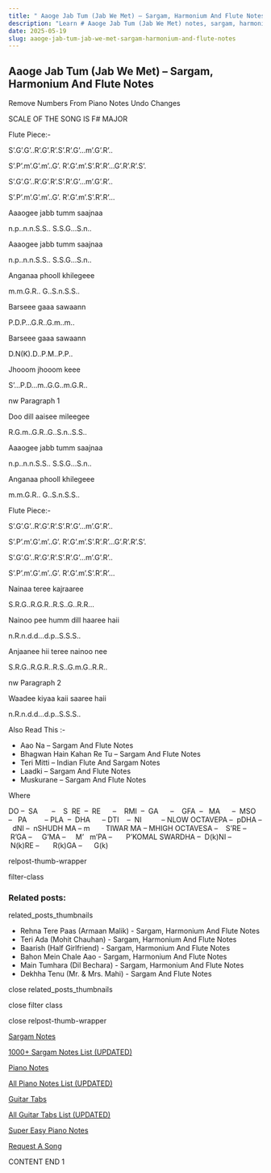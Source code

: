 ```yaml
---
title: " Aaoge Jab Tum (Jab We Met) – Sargam, Harmonium And Flute Notes"
description: "Learn # Aaoge Jab Tum (Jab We Met) notes, sargam, harmonium notations and flute notes. Easy step-by-step tutorial for beginners."
date: 2025-05-19
slug: aaoge-jab-tum-jab-we-met-sargam-harmonium-and-flute-notes
---
```


## Aaoge Jab Tum (Jab We Met) – Sargam, Harmonium And Flute Notes

Remove Numbers From Piano Notes
Undo Changes

SCALE OF THE SONG IS F# MAJOR

Flute Piece:-

S’.G’.G’..R’.G’.R’.S’.R’.G’…m’.G’.R’..

S’.P’.m’.G’.m’..G’. R’.G’.m’.S’.R’.R’…G’.R’.R’.S’.

S’.G’.G’..R’.G’.R’.S’.R’.G’…m’.G’.R’..

S’.P’.m’.G’.m’..G’. R’.G’.m’.S’.R’.R’…

Aaaogee jabb tumm saajnaa

n.p..n.n.S.S.. S.S.G…S.n..

Aaaogee jabb tumm saajnaa

n.p..n.n.S.S.. S.S.G…S.n..

Anganaa phooll khilegeee

m.m.G.R.. G..S.n.S.S..

Barseee gaaa sawaann

P.D.P…G.R..G.m..m..

Barseee gaaa sawaann

D.N(K).D..P.M..P.P..

Jhooom jhooom keee

S’…P.D…m..G.G..m.G.R..

nw Paragraph 1

Doo dill aaisee mileegee

R.G.m..G.R..G..S.n..S.S..

Aaaogee jabb tumm saajnaa

n.p..n.n.S.S.. S.S.G…S.n..

Anganaa phooll khilegeee

m.m.G.R.. G..S.n.S.S..

Flute Piece:-

S’.G’.G’..R’.G’.R’.S’.R’.G’…m’.G’.R’..

S’.P’.m’.G’.m’..G’. R’.G’.m’.S’.R’.R’…G’.R’.R’.S’.

S’.G’.G’..R’.G’.R’.S’.R’.G’…m’.G’.R’..

S’.P’.m’.G’.m’..G’. R’.G’.m’.S’.R’.R’…

Nainaa teree kajraaree

S.R.G..R.G.R..R.S..G..R.R…

Nainoo pee humm dill haaree haii

n.R.n.d.d…d.p..S.S.S..

Anjaanee hii teree nainoo nee

S.R.G..R.G.R..R.S..G.m.G..R.R..

nw Paragraph 2

Waadee kiyaa kaii saaree haii

n.R.n.d.d…d.p..S.S.S..

Also Read This :-

- Aao Na – Sargam And Flute Notes
- Bhagwan Hain Kahan Re Tu – Sargam And Flute Notes
- Teri Mitti – Indian Flute And Sargam Notes
- Laadki – Sargam And Flute Notes
- Muskurane – Sargam And Flute Notes

Where

DO –  SA       –    S  RE  –  RE      –    RMI  –  GA      –    GFA  –   MA      –  MSO  –   PA         – PLA  –  DHA      – DTI    –  NI          – NLOW OCTAVEPA –  pDHA –  dNI –  nSHUDH MA – m        TIWAR MA – MHIGH OCTAVESA –    S’RE –     R’GA –     G’MA –     M’   m’PA –       P’KOMAL SWARDHA –  D(k)NI –       N(k)RE –       R(k)GA –      G(k)

relpost-thumb-wrapper

filter-class

### Related posts:

related_posts_thumbnails

- Rehna Tere Paas (Armaan Malik) - Sargam, Harmonium And Flute Notes
- Teri Ada (Mohit Chauhan) - Sargam, Harmonium And Flute Notes
- Baarish (Half Girlfriend) - Sargam, Harmonium And Flute Notes
- Bahon Mein Chale Aao - Sargam, Harmonium And Flute Notes
- Main Tumhara (Dil Bechara) - Sargam, Harmonium And Flute Notes
- Dekhha Tenu (Mr. & Mrs. Mahi) - Sargam And Flute Notes

close related_posts_thumbnails

close filter class

close relpost-thumb-wrapper

[Sargam Notes](/sargam-notes.html)

[1000+ Sargam Notes List (UPDATED)](/all-songs-list-sargam-notes.html)

[Piano Notes](/piano-notes.html)

[All Piano Notes List (UPDATED)](/all-songs-list-piano-notes.html)

[Guitar Tabs](/guitar-tabs.html)

[All Guitar Tabs List (UPDATED)](/all-songs-list-guitar-tabs.html)

[Super Easy Piano Notes](https://studywall.in/)

[Request A Song](/request-a-song.html)

CONTENT END 1
